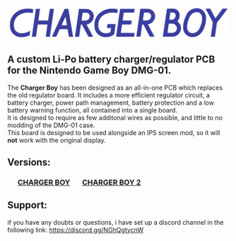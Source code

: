 <img src="images/logo_blue.png"><br>
## A custom Li-Po battery charger/regulator PCB for the Nintendo Game Boy DMG-01.
The **Charger Boy** has been designed as an all-in-one PCB which replaces the old regulator board. It includes a more efficient regulator circuit, a battery charger, power path management, battery protection and a low battery warning function, all contained into a single board.<br>
It is designed to require as few additonal wires as possible, and little to no modding of the DMG-01 case.<br>
This board is designed to be used alongside an IPS screen mod, so it will **not** work with the original display.

## Versions:
### &nbsp; &nbsp; &nbsp; <a href="https://github.com/hi-ban/charger-boy/tree/main/charger-boy-1">CHARGER BOY</a> &nbsp; &nbsp; &nbsp; <a href="https://github.com/hi-ban/charger-boy/tree/main/charger-boy-2">CHARGER BOY 2</a><br>

## Support: 
if you have any doubts or questions, i have set up a discord channel in the following link:
https://discord.gg/NGhQgtycnW






